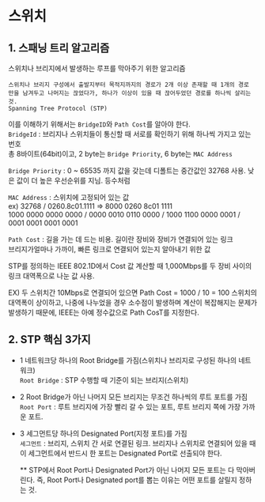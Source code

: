 # 스위치

## 1. 스패닝 트리 알고리즘
스위치나 브리지에서 발생하는 루프를 막아주기 위한 알고리즘  

    스위치나 브리지 구성에서 출발지부터 목적지까지의 경로가 2개 이상 존재할 때 1개의 경로 만을 남겨두고 나머지는 끊었다가, 하나가 이상이 있을 때 끊어두었던 경로를 하나씩 살리는 것.
    Spanning Tree Protocol (STP)
이를 이해하기 위해서는 `BridgeID`와 `Path Cost`를 알아야 한다.  
`BridgeId` : 브리지나 스위치들이 통신할 때 서로를 확인하기 위해 하나씩 가지고 있는 번호  
총 8바이트(64bit)이고, 2 byte는 `Bridge Priority`, 6 byte는 `MAC Address`  

`Bridge Priority` : 0 ~ 65535 까지 값을 갖는데 디폴트는 중간값인 32768 사용. 낮은 값이 더 높은 우선순위를 지님. 등수처럼  

`MAC Address` : 스위치에 고정되어 있는 값  
ex) 32768  / 0260.8c01.1111
=> 8000 0260 8c01 1111  
1000 0000 0000 0000 / 0000 0010 0110 0000 / 1000 1100 0000 0001 / 0001 0001 0001 0001

`Path Cost` : 길을 가는 데 드는 비용. 길이란 장비와 장비가 연결되어 있는 링크  
브리지가얼마나 가까이, 빠른 링크로 연결되어 있는지 알아내기 위한 값

STP를 정의하는 IEEE 802.1D에서 Cost 값 계산할 때 1,000Mbps를 두 장비 사이의 링크 대역폭으로 나눈 값 사용.  

EX) 두 스위치간 10Mbps로 연결되어 있으면 Path Cost = 1000 / 10 = 100
스위치의 대역폭이 상이하고, 나중에 나누었을 경우 소수점이 발생하며 계산이 복잡해지는 문제가 발생하기 때문에, IEEE는 아예 정수값으로 Path CosT를 지정한다.

## 2. STP 핵심 3가지
* 1  네트워크당 하나의 Root Bridge를 가짐(스위치나 브리지로 구성된 하나의 네트워크)  
  `Root Bridge` : STP 수행할 때 기준이 되는 브리지(스위치)
* 2 Root Bridge가 아닌 나머지 모든 브리지는 무조건 하나씩의 루트 포트를 가짐  
  `Root Port` : 루트 브리지에 가장 빨리 갈 수 있는 포트, 루트 브리지 쪽에 가장 가까운 포트.
* 3 세그먼트당 하나의 Designated Port(지정 포트)를 가짐  
  `세그먼트` : 브리지, 스위치 간 서로 연결된 링크. 브리지나 스위치로 연결되어 있을 때 이 세그먼트에서 반드시 한 포트는 Designated Port로 선출되야 한다.

  ** STP에서 Root Port나 Designated Port가 아닌 나머지 모든 포트는 다 막아버린다. 즉, Root Port나 Designated port를 뽑는 이유는 어떤 포트를 살릴지 정하는 것.